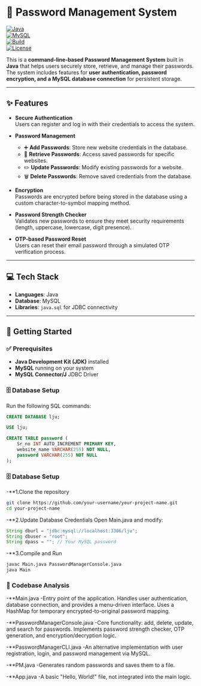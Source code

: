 # 🔐 Password Management System  

[![Java](https://img.shields.io/badge/Java-17-orange?logo=java&logoColor=white)](https://www.oracle.com/java/)  
[![MySQL](https://img.shields.io/badge/Database-MySQL-blue?logo=mysql&logoColor=white)](https://www.mysql.com/)  
[![Build](https://img.shields.io/badge/Build-Passing-brightgreen?logo=githubactions&logoColor=white)](https://github.com/)  
[![License](https://img.shields.io/badge/License-MIT-yellow?logo=open-source-initiative&logoColor=white)](LICENSE)  

This is a **command-line-based Password Management System** built in **Java** that helps users securely store, retrieve, and manage their passwords.  
The system includes features for **user authentication, password encryption, and a MySQL database connection** for persistent storage.  

---

## ✨ Features

- **Secure Authentication**  
  Users can register and log in with their credentials to access the system.

- **Password Management**
  - ➕ **Add Passwords**: Store new website credentials in the database.  
  - 📂 **Retrieve Passwords**: Access saved passwords for specific websites.  
  - ✏️ **Update Passwords**: Modify existing passwords for a website.  
  - 🗑️ **Delete Passwords**: Remove saved credentials from the database.  

- **Encryption**  
  Passwords are encrypted before being stored in the database using a custom character-to-symbol mapping method.

- **Password Strength Checker**  
  Validates new passwords to ensure they meet security requirements (length, uppercase, lowercase, digit presence).

- **OTP-based Password Reset**  
  Users can reset their email password through a simulated OTP verification process.

---

## 💻 Tech Stack

- **Languages**: Java  
- **Database**: MySQL  
- **Libraries**: `java.sql` for JDBC connectivity  

---

## 🚀 Getting Started

### ✅ Prerequisites

- **Java Development Kit (JDK)** installed  
- **MySQL** running on your system  
- **MySQL Connector/J** JDBC Driver  

### 🗄️ Database Setup

Run the following SQL commands:

```sql
CREATE DATABASE lju;

USE lju;

CREATE TABLE password (
    Sr_no INT AUTO_INCREMENT PRIMARY KEY,
    website_name VARCHAR(255) NOT NULL,
    password VARCHAR(255) NOT NULL
);
```
### 🗄️ Database Setup

-**1.Clone the repository
```bash
git clone https://github.com/your-username/your-project-name.git
cd your-project-name
```
-**2.Update Database Credentials
Open Main.java and modify:
```java
String dburl = "jdbc:mysql://localhost:3306/lju";
String dbuser = "root";
String dpass = ""; // Your MySQL password
```
-**3.Compile and Run
```bash
javac Main.java PasswordManagerConsole.java
java Main
```

### 📂 Codebase Analysis

-**Main.java
-Entry point of the application. Handles user authentication, database connection, and provides a menu-driven interface. Uses a HashMap for temporary encrypted-to-original password mapping.

-**PasswordManagerConsole.java
-Core functionality: add, delete, update, and search for passwords. Implements password strength checker, OTP generation, and encryption/decryption logic.

-**PasswordManagerCLI.java
-An alternative implementation with user registration, login, and password management via MySQL.

-**PM.java
-Generates random passwords and saves them to a file.

-**App.java
-A basic "Hello, World!" file, not integrated into the main logic.
